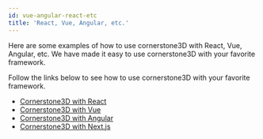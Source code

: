```yaml
---
id: vue-angular-react-etc
title: 'React, Vue, Angular, etc.'
---
```



Here are some examples of how to use cornerstone3D with React, Vue, Angular, etc.
We have made it easy to use cornerstone3D with your favorite framework.

Follow the links below to see how to use cornerstone3D with your favorite framework.

- [Cornerstone3D with React](https://github.com/cornerstonejs/vite-react-cornerstone3d)
- [Cornerstone3D with Vue](https://github.com/cornerstonejs/vue-cornerstone3d)
- [Cornerstone3D with Angular](https://github.com/cornerstonejs/angular-cornerstone3d)
- [Cornerstone3D with Next.js](https://github.com/cornerstonejs/nextjs-cornerstone3d)
